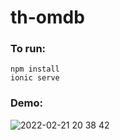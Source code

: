 # th-omdb


### To run:

```
npm install
ionic serve
```
### Demo:

![2022-02-21 20 38 42](https://user-images.githubusercontent.com/1607028/155047908-472de312-d3ca-4a74-8965-f6f3e109ce78.gif)
